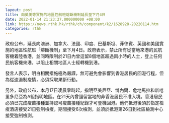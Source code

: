```yaml
---
layout: post
title: 向英美等實施的地區性航班熔斷機制延長至下月4日
date: 2022-01-14 21:23:27.000000000 +08:00
link: https://news.rthk.hk/rthk/ch/component/k2/1628928-20220114.htm
categories: rthk
---
```


政府公布，延長向澳洲、加拿大、法國、印度、巴基斯坦、菲律賓、英國和美國實施的地區性航班「熔斷機制」至下月4日。政府表示，禁止所有從當地來港的民航客機着陸香港，並同時限制於21日內曾逗留8個地區超過兩小時的人士，登上任何民航客機來港，以阻止相關地區人士經轉機到港。

發言人表示，明白相關措施極為嚴謹，無可避免會影響到香港居民的回港行程，但為從速遏制疫情，必須採取果斷行動。

另外，政府公布，本月17日凌晨零時起，指明亞美尼亞、博內爾、危地馬拉和新喀里多尼亞為A組指明地區。在21天內曾逗留當地的非香港居民不准入境。香港居民必須已完成疫苗接種並持認可疫苗接種紀錄才可登機回港。他們抵港後須於指定檢疫酒店接受21日強制檢疫，期間接受6次檢測，並須於抵港第26日到社區檢測中心接受強制檢測。
